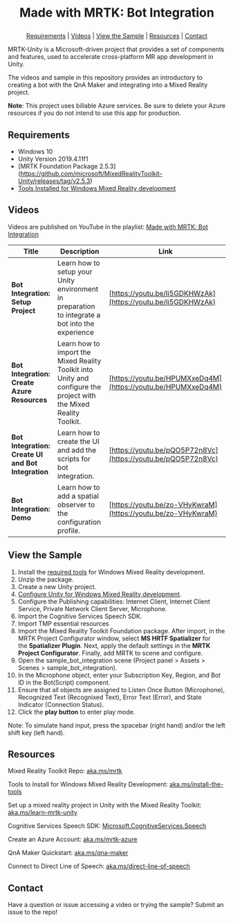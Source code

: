 # <p align="center">Made with MRTK: Bot Integration</p>
<p align="center">
  <a href="https://github.com/aprilspeight/mrtk-spatial-awareness/blob/master/README.md#requirements">Requirements</a> |
  <a href="https://github.com/aprilspeight/mrtk-spatial-awareness/blob/master/README.md#videos">Videos</a> |
  <a href="https://github.com/aprilspeight/mrtk-spatial-awareness/blob/master/README.md#view-the-sample">View the Sample</a> | 
  <a href="https://github.com/aprilspeight/mrtk-spatial-awareness/blob/master/README.md#resources">Resources</a> | 
  <a href="https://github.com/aprilspeight/mrtk-spatial-awareness/blob/master/README.md#contact">Contact</a>
</p>

MRTK-Unity is a Microsoft-driven project that provides a set of components and features, used to accelerate cross-platform MR app development in Unity.

The videos and sample in this repository provides an introductory to creating a bot with the QnA Maker and integrating into a Mixed Reality project.

**Note**: This project uses billable Azure services. Be sure to delete your Azure resources if you do not intend to use this app for production.

## Requirements

- Windows 10
- Unity Version 2019.4.11f1
- [MRTK Foundation Package 2.5.3] (https://github.com/microsoft/MixedRealityToolkit-Unity/releases/tag/v2.5.3)
- [Tools Installed for Windows Mixed Reality development](https://docs.microsoft.com/windows/mixed-reality/develop/install-the-tools?tabs=unity&WT.mc_id=spatial-0000-apspeigh)

## Videos

Videos are published on YouTube in the playlist: [Made with MRTK: Bot Integration](https://www.youtube.com/c/vogueandcode)

|  Title |  Description |  Link |
|---|---|---|
| **Bot Integration: Setup Project**  | Learn how to setup your Unity environment in preparation to integrate a bot into the experience  | [https://youtu.be/li5GDKHWzAk](https://youtu.be/li5GDKHWzAk)  |
| **Bot Integration: Create Azure Resources** |  Learn how to import the Mixed Reality Toolkit into Unity and configure the project with the Mixed Reality Toolkit. | [https://youtu.be/HPUMXxeDq4M](https://youtu.be/HPUMXxeDq4M) |
| **Bot Integration: Create UI and Bot Integration**  | Learn how to create the UI and add the scripts for bot integration.  | [https://youtu.be/pQO5P72n8Vc](https://youtu.be/pQO5P72n8Vc)    |
| **Bot Integration: Demo** | Learn how to add a spatial observer to the configuration profile.  | [https://youtu.be/zo-VHyKwraM](https://youtu.be/zo-VHyKwraM)  |


## View the Sample

1. Install the [required tools](https://aka.ms/install-the-tools) for Windows Mixed Reality development.
2. Unzip the package.
3. Create a new Unity project.
4. [Configure Unity for Windows Mixed Reality development](https://aka.ms/learn-mrtk-unity).
5. Configure the Publishing capabilities: Internet Client, Internet Client Service, Private Network Client Server, Microphone.
6. Import the Cognitive Services Speech SDK.
7. Import TMP essential resources
8. Import the Mixed Reality Toolkit Foundation package. After import, in the MRTK Project Configurator window, select **MS HRTF Spatializer** for the **Spatializer Plugin**. 
Next, apply the default settings in the **MRTK Project Configurator**. Finally, add MRTK to scene and configure.
9. Open the sample_bot_integration scene (Project panel > Assets > Scenes > sample_bot_integration).
10. In the Microphone object, enter your Subscription Key, Region, and Bot ID in the Bot(Script) component.
11. Ensure that all objects are assigned to Listen Once Button (Microphone), Recognized Text (Recognixed Text), Error Text (Error), and State Indicator (Connection Status).
12. Click the **play button** to enter play mode.

Note: To simulate hand input, press the spacebar (right hand) and/or the left shift key (left hand).

## Resources

Mixed Reality Toolkit Repo: [aka.ms/mrtk](https://aka.ms/mrtk)

Tools to Install for Windows Mixed Reality Development: [aka.ms/install-the-tools](https://aka.ms/install-the-tools/?WT.mc_id=spatial-10982-apspeigh)

Set up a mixed reality project in Unity with the Mixed Reality Toolkit: [aka.ms/learn-mrtk-unity](https://aka.ms/learn-mrtk-unity/?WT.mc_id=spatial-10982-apspeigh)

Cognitive Services Speech SDK: [Microsoft.CognitiveServices.Speech](https://www.nuget.org/packages/Microsoft.CognitiveServices.Speech)

Create an Azure Account: [aka.ms/mrtk-azure](aka.ms/mrtk-azure)

QnA Maker Quickstart: [aka.ms/qna-maker](https://docs.microsoft.com/azure/cognitive-services/qnamaker/quickstarts/create-publish-knowledge-base?tabs=v1%2F%3FWT.mc_id%3Dspatial-10640-apspeigh&WT.mc_id=spatial-0000-apspeigh)

Connect to Direct Line of Speech: [aka.ms/direct-line-of-speech](https://docs.microsoft.com/azure/bot-service/bot-service-channel-connect-directlinespeech/?WT.mc_id=spatial-10640-apspeigh)

## Contact

Have a question or issue accessing a video or trying the sample? Submit an issue to the repo!
